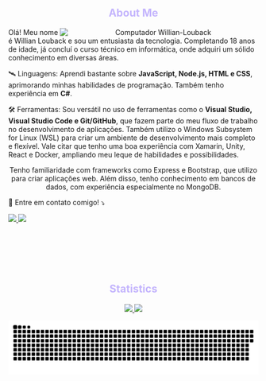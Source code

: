<header>
  <h2 style='color: #c4b5fd' align='center'>About Me</h2>
  <img src="https://raw.githubusercontent.com/micaellimedeiros/micaellimedeiros/master/image/computer-illustration.png" min-width="400px" max-width="400px" width="400px" align="right" alt="Computador Willian-Louback">

  <p align="left"> 
    Olá! Meu nome é Willian Louback e sou um entusiasta da tecnologia. Completando 18 anos de idade, já concluí o curso técnico em informática, onde adquiri um sólido conhecimento em diversas áreas.
  </p>

  <p align="left">
    🛰️ Linguagens: Aprendi bastante sobre <strong>JavaScript, Node.js, HTML e CSS</strong>, aprimorando minhas habilidades de programação. Também tenho experiência em <strong>C#</strong>.
  </p>

  <p align="left">
    🛠️ Ferramentas: Sou versátil no uso de ferramentas como o <strong>
Visual Studio, Visual Studio Code e Git/GitHub</strong>, que fazem parte do meu fluxo de trabalho no desenvolvimento de aplicações. Também utilizo o Windows Subsystem for Linux (WSL) para criar um ambiente de desenvolvimento mais completo e flexível. Vale citar que tenho uma boa experiência com Xamarin, Unity, React e Docker, ampliando meu leque de habilidades e possibilidades.
  </p>
  
  <p>
    Tenho familiaridade com frameworks como Express e Bootstrap, que utilizo para criar aplicações web. Além disso, tenho conhecimento em bancos de dados, com experiência especialmente no MongoDB.
  </p>

  <p align="left">
    📧 Entre em contato comigo! ⤵️
  </p>

  <p align="left">
    <a href="https://twitter.com/WillianLouback_" alt="Twitter" target="_blank">
      <img src="https://img.shields.io/badge/Twitter-1DA1F2?style=for-the-badge&logo=twitter&logoColor=white"/>
    </a>
    <a href="https://www.instagram.com/williandlouback/" alt="Instagram" target="_blank">
      <img src="https://img.shields.io/badge/Instagram-E4405F?style=for-the-badge&logo=instagram&logoColor=white"/>
    </a>
  </p>  
</header><br></br>
<div align="center">
  <h2 style='color: #c4b5fd' align='center'>Statistics</h2>
  <a href="https://github.com/Willian-Louback/Willian-Louback/">
    <picture>
      <img height="165em" src="https://github-readme-stats.vercel.app/api?username=Willian-Louback&show_icons=true&theme=tokyonight&text_bold=false&count_private=true&ring_color=7733ff"/>
    </picture>
  </a>
  <a href="https://github.com/Willian-Louback/Willian-Louback/">
    <picture>
      <img height="165em" src="https://github-readme-stats.vercel.app/api/top-langs/?layout=compact&username=Willian-Louback&show_icons=true&theme=tokyonight&text_bold=false&count_private=true"/>
    </picture>
  </a>  
</div>  

![Snake animation](https://github.com/Willian-Louback/Willian-Louback/blob/output/github-contribution-grid-snake.svg)
